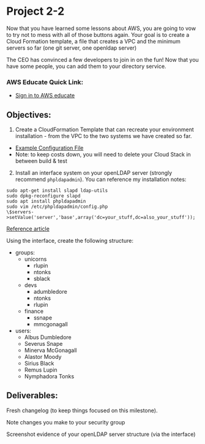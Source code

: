 # Project 2-2

Now that you have learned some lessons about AWS, you are going to vow to try not to mess with all of those buttons again. Your goal is to create a Cloud Formation template, a file that creates a VPC and the minimum servers so far (one git server, one openldap server)

The CEO has convinced a few developers to join in on the fun! Now that you have some people, you can add them to your directory service.

### AWS Educate Quick Link:

- [Sign in to AWS educate](https://www.awseducate.com/signin/SiteLogin)

## Objectives:

1. Create a CloudFormation Template that can recreate your environment installation - from the VPC to the two systems we have created so far.

- [Example Configuration File](https://github.com/mkijowski/aws-cf-templates/blob/master/course-templates/ceg3400.yml)
- Note: to keep costs down, you will need to delete your Cloud Stack in between build & test

2. Install an interface system on your openLDAP server (strongly recommend `phpldapadmin`). You can reference my installation notes:

```
sudo apt-get install slapd ldap-utils
sudo dpkg-reconfigure slapd
sudo apt install phpldapadmin
sudo vim /etc/phpldapadmin/config.php
\$servers->setValue('server','base',array('dc=your_stuff,dc=also_your_stuff'));
```

[Reference article](https://www.digitalocean.com/community/tutorials/how-to-install-and-configure-openldap-and-phpldapadmin-on-an-ubuntu-14-04-server)

Using the interface, create the following structure:

- groups:
  - unicorns
    - rlupin
    - ntonks
    - sblack
  - devs
    - adumbledore
    - ntonks
    - rlupin
  - finance
    - ssnape
    - mmcgonagall
- users:
  - Albus Dumbledore
  - Severus Snape
  - Minerva McGonagall
  - Alastor Moody
  - Sirius Black
  - Remus Lupin
  - Nymphadora Tonks

## Deliverables:

Fresh changelog (to keep things focused on this milestone).

Note changes you make to your security group

Screenshot evidence of your openLDAP server structure (via the interface)
